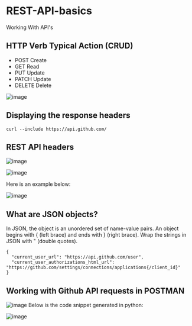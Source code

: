 # REST-API-basics
Working With API's


## HTTP Verb	Typical Action (CRUD)
* POST	Create
* GET	Read
* PUT	Update
* PATCH	Update
* DELETE	Delete


![image](https://user-images.githubusercontent.com/96833570/193411299-adc015e3-5ba8-400b-a57e-6e458f472893.png)


## Displaying the response headers

``curl --include https://api.github.com/``

## REST API headers

![image](https://user-images.githubusercontent.com/96833570/193411776-8ec8c0bb-4ce4-4bf7-b95f-368c2a4dc3f1.png)

![image](https://user-images.githubusercontent.com/96833570/193411807-c3ca9594-7919-43a7-8a25-4183541ad45f.png)

Here is an example below:

![image](https://user-images.githubusercontent.com/96833570/193412007-8019b650-2e10-4119-bc9b-9b9f95bc3c9c.png)



## What are JSON objects?

In JSON, the object is an unordered set of name-value pairs. An object begins with { (left brace) and ends with } (right brace). Wrap the strings in JSON with " (double quotes).

```
{
  "current_user_url": "https://api.github.com/user",
  "current_user_authorizations_html_url": "https://github.com/settings/connections/applications{/client_id}"
}
```

## Working with Github API requests in POSTMAN

![image](https://user-images.githubusercontent.com/96833570/193412550-9e2b7454-9952-4081-ac22-ff0180364c29.png)
Below is the code snippet generated in python:

![image](https://user-images.githubusercontent.com/96833570/193412884-d1a0826f-4d97-428b-b69a-dd178f694544.png)

